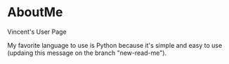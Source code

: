 # AboutMe

Vincent's User Page

My favorite language to use is Python because it's simple and easy to use (updaing this message on the branch "new-read-me").
